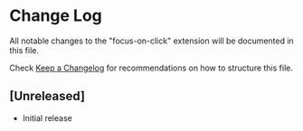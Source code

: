 # Change Log

All notable changes to the "focus-on-click" extension will be documented in this file.

Check [Keep a Changelog](http://keepachangelog.com/) for recommendations on how to structure this file.

## [Unreleased]

- Initial release
